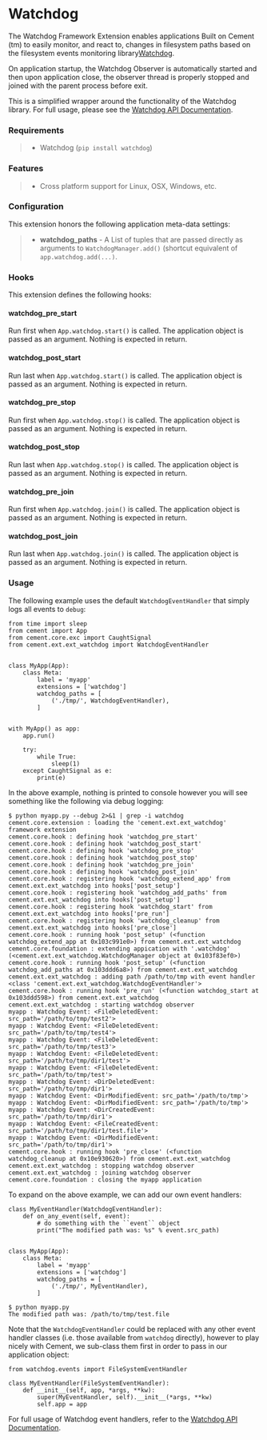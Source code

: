 # Watchdog

The Watchdog Framework Extension enables applications Built on Cement \(tm\) to easily monitor, and react to, changes in filesystem paths based on the filesystem events monitoring library[Watchdog](https://pypi.python.org/pypi/watchdog).

On application startup, the Watchdog Observer is automatically started and then upon application close, the observer thread is properly stopped and joined with the parent process before exit.

This is a simplified wrapper around the functionality of the Watchdog library. For full usage, please see the [Watchdog API Documentation](http://pythonhosted.org/watchdog/index.html).

### Requirements

> * Watchdog \(`pip install watchdog`\)

### Features

> * Cross platform support for Linux, OSX, Windows, etc.

### Configuration

This extension honors the following application meta-data settings:

> * **watchdog\_paths** - A List of tuples that are passed directly as arguments to `WatchdogManager.add()` \(shortcut equivalent of `app.watchdog.add(...)`.

### Hooks

This extension defines the following hooks:

#### watchdog\_pre\_start

Run first when `App.watchdog.start()` is called. The application object is passed as an argument. Nothing is expected in return.

#### watchdog\_post\_start

Run last when `App.watchdog.start()` is called. The application object is passed as an argument. Nothing is expected in return.

#### watchdog\_pre\_stop

Run first when `App.watchdog.stop()` is called. The application object is passed as an argument. Nothing is expected in return.

#### watchdog\_post\_stop

Run last when `App.watchdog.stop()` is called. The application object is passed as an argument. Nothing is expected in return.

#### watchdog\_pre\_join

Run first when `App.watchdog.join()` is called. The application object is passed as an argument. Nothing is expected in return.

#### watchdog\_post\_join

Run last when `App.watchdog.join()` is called. The application object is passed as an argument. Nothing is expected in return.

### Usage

The following example uses the default `WatchdogEventHandler` that simply logs all events to `debug`:

```text
from time import sleep
from cement import App
from cement.core.exc import CaughtSignal
from cement.ext.ext_watchdog import WatchdogEventHandler


class MyApp(App):
    class Meta:
        label = 'myapp'
        extensions = ['watchdog']
        watchdog_paths = [
            ('./tmp/', WatchdogEventHandler),
        ]


with MyApp() as app:
    app.run()

    try:
        while True:
            sleep(1)
    except CaughtSignal as e:
        print(e)
```

In the above example, nothing is printed to console however you will see something like the following via debug logging:

```text
$ python myapp.py --debug 2>&1 | grep -i watchdog
cement.core.extension : loading the 'cement.ext.ext_watchdog' framework extension
cement.core.hook : defining hook 'watchdog_pre_start'
cement.core.hook : defining hook 'watchdog_post_start'
cement.core.hook : defining hook 'watchdog_pre_stop'
cement.core.hook : defining hook 'watchdog_post_stop'
cement.core.hook : defining hook 'watchdog_pre_join'
cement.core.hook : defining hook 'watchdog_post_join'
cement.core.hook : registering hook 'watchdog_extend_app' from cement.ext.ext_watchdog into hooks['post_setup']
cement.core.hook : registering hook 'watchdog_add_paths' from cement.ext.ext_watchdog into hooks['post_setup']
cement.core.hook : registering hook 'watchdog_start' from cement.ext.ext_watchdog into hooks['pre_run']
cement.core.hook : registering hook 'watchdog_cleanup' from cement.ext.ext_watchdog into hooks['pre_close']
cement.core.hook : running hook 'post_setup' (<function watchdog_extend_app at 0x103c991e0>) from cement.ext.ext_watchdog
cement.core.foundation : extending appication with '.watchdog' (<cement.ext.ext_watchdog.WatchdogManager object at 0x103f83ef0>)
cement.core.hook : running hook 'post_setup' (<function watchdog_add_paths at 0x103ddd6a8>) from cement.ext.ext_watchdog
cement.ext.ext_watchdog : adding path /path/to/tmp with event handler <class 'cement.ext.ext_watchdog.WatchdogEventHandler'>
cement.core.hook : running hook 'pre_run' (<function watchdog_start at 0x103ddd598>) from cement.ext.ext_watchdog
cement.ext.ext_watchdog : starting watchdog observer
myapp : Watchdog Event: <FileDeletedEvent: src_path='/path/to/tmp/test2'>
myapp : Watchdog Event: <FileDeletedEvent: src_path='/path/to/tmp/test4'>
myapp : Watchdog Event: <FileDeletedEvent: src_path='/path/to/tmp/test3'>
myapp : Watchdog Event: <FileDeletedEvent: src_path='/path/to/tmp/dir1/test'>
myapp : Watchdog Event: <FileDeletedEvent: src_path='/path/to/tmp/test'>
myapp : Watchdog Event: <DirDeletedEvent: src_path='/path/to/tmp/dir1'>
myapp : Watchdog Event: <DirModifiedEvent: src_path='/path/to/tmp'>
myapp : Watchdog Event: <DirModifiedEvent: src_path='/path/to/tmp'>
myapp : Watchdog Event: <DirCreatedEvent: src_path='/path/to/tmp/dir1'>
myapp : Watchdog Event: <FileCreatedEvent: src_path='/path/to/tmp/dir1/test.file'>
myapp : Watchdog Event: <DirModifiedEvent: src_path='/path/to/tmp/dir1'>
cement.core.hook : running hook 'pre_close' (<function watchdog_cleanup at 0x10e930620>) from cement.ext.ext_watchdog
cement.ext.ext_watchdog : stopping watchdog observer
cement.ext.ext_watchdog : joining watchdog observer
cement.core.foundation : closing the myapp application
```

To expand on the above example, we can add our own event handlers:

```text
class MyEventHandler(WatchdogEventHandler):
    def on_any_event(self, event):
        # do something with the ``event`` object
        print("The modified path was: %s" % event.src_path)


class MyApp(App):
    class Meta:
        label = 'myapp'
        extensions = ['watchdog']
        watchdog_paths = [
            ('./tmp/', MyEventHandler),
        ]
```

```text
$ python myapp.py
The modified path was: /path/to/tmp/test.file
```

Note that the `WatchdogEventHandler` could be replaced with any other event handler classes \(i.e. those available from `watchdog` directly\), however to play nicely with Cement, we sub-class them first in order to pass in our application object:

```text
from watchdog.events import FileSystemEventHandler

class MyEventHandler(FileSystemEventHandler):
    def __init__(self, app, *args, **kw):
        super(MyEventHandler, self).__init__(*args, **kw)
        self.app = app
```

For full usage of Watchdog event handlers, refer to the [Watchdog API Documentation](http://pythonhosted.org/watchdog/index.html).

